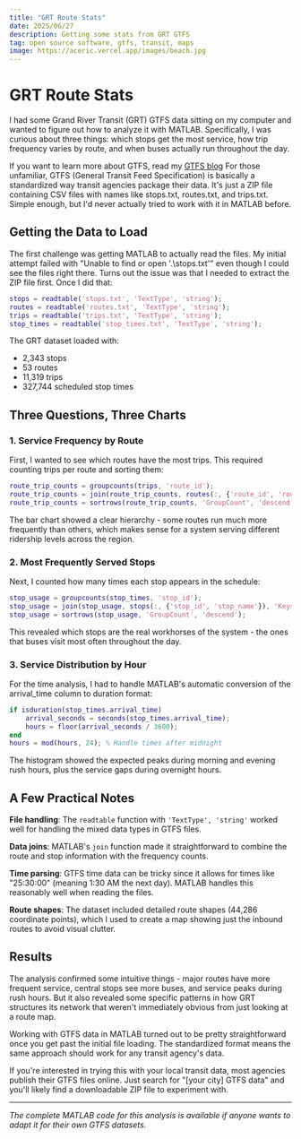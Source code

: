```yaml
---
title: "GRT Route Stats"
date: 2025/06/27
description: Getting some stats from GRT GTFS
tag: open source software, gtfs, transit, maps
image: https://aceric.vercel.app/images/beach.jpg
---
```


# GRT Route Stats

I had some Grand River Transit (GRT) GTFS data sitting on my computer and wanted to figure out how to analyze it with MATLAB. Specifically, I was curious about three things: which stops get the most service, how trip frequency varies by route, and when buses actually run throughout the day.

If you want to learn more about GTFS, read my [GTFS blog](gtfs-101) For those unfamiliar, GTFS (General Transit Feed Specification) is basically a standardized way transit agencies package their data. It's just a ZIP file containing CSV files with names like stops.txt, routes.txt, and trips.txt. Simple enough, but I'd never actually tried to work with it in MATLAB before.

## Getting the Data to Load

The first challenge was getting MATLAB to actually read the files. My initial attempt failed with "Unable to find or open '.\stops.txt'" even though I could see the files right there. Turns out the issue was that I needed to extract the ZIP file first. Once I did that:

```matlab
stops = readtable('stops.txt', 'TextType', 'string');
routes = readtable('routes.txt', 'TextType', 'string');  
trips = readtable('trips.txt', 'TextType', 'string');
stop_times = readtable('stop_times.txt', 'TextType', 'string');
```

The GRT dataset loaded with:
- 2,343 stops
- 53 routes  
- 11,319 trips
- 327,744 scheduled stop times

## Three Questions, Three Charts

### 1. Service Frequency by Route
First, I wanted to see which routes have the most trips. This required counting trips per route and sorting them:

```matlab
route_trip_counts = groupcounts(trips, 'route_id');
route_trip_counts = join(route_trip_counts, routes(:, {'route_id', 'route_short_name'}), 'Keys', 'route_id');
route_trip_counts = sortrows(route_trip_counts, 'GroupCount', 'descend');
```

The bar chart showed a clear hierarchy - some routes run much more frequently than others, which makes sense for a system serving different ridership levels across the region.

### 2. Most Frequently Served Stops  
Next, I counted how many times each stop appears in the schedule:

```matlab
stop_usage = groupcounts(stop_times, 'stop_id');
stop_usage = join(stop_usage, stops(:, {'stop_id', 'stop_name'}), 'Keys', 'stop_id');
stop_usage = sortrows(stop_usage, 'GroupCount', 'descend');
```

This revealed which stops are the real workhorses of the system - the ones that buses visit most often throughout the day.

### 3. Service Distribution by Hour
For the time analysis, I had to handle MATLAB's automatic conversion of the arrival_time column to duration format:

```matlab
if isduration(stop_times.arrival_time)
    arrival_seconds = seconds(stop_times.arrival_time);
    hours = floor(arrival_seconds / 3600);
end
hours = mod(hours, 24); % Handle times after midnight
```

The histogram showed the expected peaks during morning and evening rush hours, plus the service gaps during overnight hours.

## A Few Practical Notes

**File handling**: The `readtable` function with `'TextType', 'string'` worked well for handling the mixed data types in GTFS files.

**Data joins**: MATLAB's `join` function made it straightforward to combine the route and stop information with the frequency counts.

**Time parsing**: GTFS time data can be tricky since it allows for times like "25:30:00" (meaning 1:30 AM the next day). MATLAB handles this reasonably well when reading the files.

**Route shapes**: The dataset included detailed route shapes (44,286 coordinate points), which I used to create a map showing just the inbound routes to avoid visual clutter.

## Results

The analysis confirmed some intuitive things - major routes have more frequent service, central stops see more buses, and service peaks during rush hours. But it also revealed some specific patterns in how GRT structures its network that weren't immediately obvious from just looking at a route map.

Working with GTFS data in MATLAB turned out to be pretty straightforward once you get past the initial file loading. The standardized format means the same approach should work for any transit agency's data.

If you're interested in trying this with your local transit data, most agencies publish their GTFS files online. Just search for "[your city] GTFS data" and you'll likely find a downloadable ZIP file to experiment with.

---

*The complete MATLAB code for this analysis is available if anyone wants to adapt it for their own GTFS datasets.*